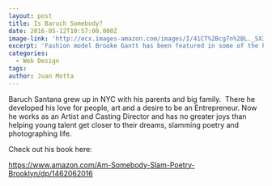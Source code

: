 ```yaml
---
layout: post
title: Is Baruch Somebody?
date: 2016-05-12T10:57:00.000Z
image-link: 'http://ecx.images-amazon.com/images/I/41CT%2Bcg7n%2BL._SX334_BO1,204,203,200_.jpg'
excerpt: 'Fashion model Brooke Gantt has been featured in some of the hottest magazines in the world (Seventeen, Glamour, Allure), graced the runways of some of the most exclusive fashion shows...'
categories:
  - Web Design
tags:
author: Juan Motta
---
```



Baruch Santana grew up in NYC with his parents and big family.  There he developed his love for people, art and a desire to be an Entrepreneur. Now he works as an Artist and Casting Director and has no greater joys than helping young talent get closer to their dreams, slamming poetry and photographing life.

Check out his book here:

https://www.amazon.com/Am-Somebody-Slam-Poetry-Brooklyn/dp/1462062016